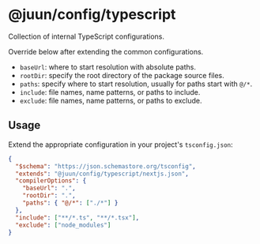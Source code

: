 # @juun/config/typescript

Collection of internal TypeScript configurations.

Override below after extending the common configurations.

* `baseUrl`: where to start resolution with absolute paths.
* `rootDir`: specify the root directory of the package source files.
* `paths`: specify where to start resolution, usually for paths start with `@/*`.
* `include`: file names, name patterns, or paths to include.
* `exclude`: file names, name patterns, or paths to exclude.

## Usage

Extend the appropriate configuration in your project's `tsconfig.json`:

```json
{
  "$schema": "https://json.schemastore.org/tsconfig",
  "extends": "@juun/config/typescript/nextjs.json",
  "compilerOptions": {
    "baseUrl": ".",
    "rootDir": ".",
    "paths": { "@/*": ["./*"] }
  },
  "include": ["**/*.ts", "**/*.tsx"],
  "exclude": ["node_modules"]
}
```